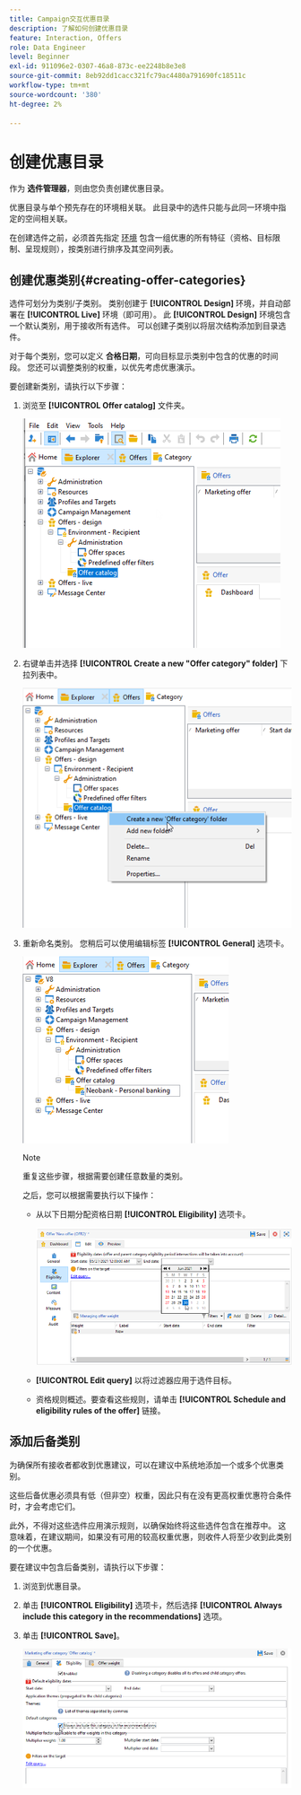 ```yaml
---
title: Campaign交互优惠目录
description: 了解如何创建优惠目录
feature: Interaction, Offers
role: Data Engineer
level: Beginner
exl-id: 911096e2-0307-46a8-873c-ee2248b8e3e8
source-git-commit: 8eb92dd1cacc321fc79ac4480a791690fc18511c
workflow-type: tm+mt
source-wordcount: '380'
ht-degree: 2%

---
```


# 创建优惠目录

作为 **选件管理器**，则由您负责创建优惠目录。

优惠目录与单个预先存在的环境相关联。 此目录中的选件只能与此同一环境中指定的空间相关联。

在创建选件之前，必须首先指定 [环境](interaction-env.md) 包含一组优惠的所有特征（资格、目标限制、呈现规则），按类别进行排序及其空间列表。

## 创建优惠类别{#creating-offer-categories}

选件可划分为类别/子类别。 类别创建于 **[!UICONTROL Design]** 环境，并自动部署在 **[!UICONTROL Live]** 环境（即可用）。 此 **[!UICONTROL Design]** 环境包含一个默认类别，用于接收所有选件。 可以创建子类别以将层次结构添加到目录选件。

对于每个类别，您可以定义 **合格日期**，可向目标显示类别中包含的优惠的时间段。 您还可以调整类别的权重，以优先考虑优惠演示。

要创建新类别，请执行以下步骤：

1. 浏览至 **[!UICONTROL Offer catalog]** 文件夹。

   ![](assets/offer_cat_create_001.png)

1. 右键单击并选择 **[!UICONTROL Create a new "Offer category" folder]** 下拉列表中。

   ![](assets/offer_cat_create_002.png)

1. 重新命名类别。 您稍后可以使用编辑标签 **[!UICONTROL General]** 选项卡。

   ![](assets/offer_cat_create_003.png)

   >[!NOTE]
   >
   >重复这些步骤，根据需要创建任意数量的类别。

   之后，您可以根据需要执行以下操作：

   * 从以下日期分配资格日期 **[!UICONTROL Eligibility]** 选项卡。

      ![](assets/offer_cat_create_004.png)

   * **[!UICONTROL Edit query]** 以将过滤器应用于选件目标。

   * 资格规则概述。要查看这些规则，请单击 **[!UICONTROL Schedule and eligibility rules of the offer]** 链接。

## 添加后备类别

为确保所有接收者都收到优惠建议，可以在建议中系统地添加一个或多个优惠类别。

这些后备优惠必须具有低（但非空）权重，因此只有在没有更高权重优惠符合条件时，才会考虑它们。

此外，不得对这些选件应用演示规则，以确保始终将这些选件包含在推荐中。 这意味着，在建议期间，如果没有可用的较高权重优惠，则收件人将至少收到此类别的一个优惠。

要在建议中包含后备类别，请执行以下步骤：

1. 浏览到优惠目录。
1. 单击 **[!UICONTROL Eligibility]** 选项卡，然后选择 **[!UICONTROL Always include this category in the recommendations]** 选项。
1. 单击 **[!UICONTROL Save]**。

   ![](assets/offer_cat_default_001.png)
